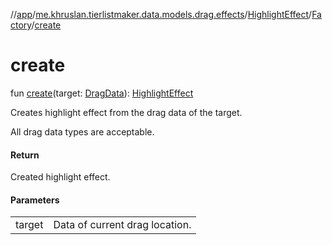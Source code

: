 //[app](../../../../index.md)/[me.khruslan.tierlistmaker.data.models.drag.effects](../../index.md)/[HighlightEffect](../index.md)/[Factory](index.md)/[create](create.md)

# create

fun [create](create.md)(target: [DragData](../../../me.khruslan.tierlistmaker.data.models.drag/-drag-data/index.md)): [HighlightEffect](../index.md)

Creates highlight effect from the drag data of the target.

All drag data types are acceptable.

#### Return

Created highlight effect.

#### Parameters

| | |
|---|---|
| target | Data of current drag location. |
